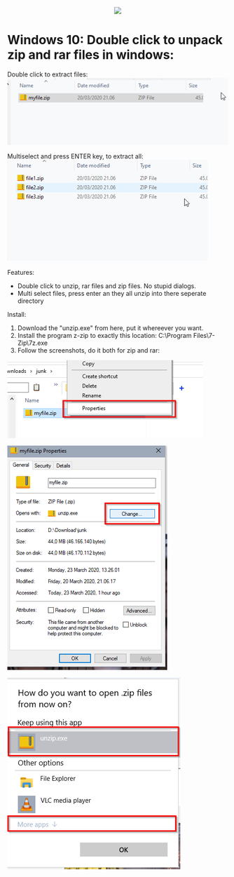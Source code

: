 <p align="center">
  <img src="zip.ico">
</p>

# Windows 10: Double click to unpack zip and rar files in windows:

Double click to extract files:
![Image description](feature.gif)

Multiselect and press ENTER key, to extract all:
![Image description](feature2.gif)

Features:
* Double click to unzip, rar files and zip files. No stupid dialogs.
* Multi select files, press enter an they all unzip into there seperate directory

Install:
1. Download the "unzip.exe" from here, put it whereever you want.
2. Install the program z-zip to exactly this location: C:\Program Files\7-Zip\7z.exe
3. Follow the screenshots, do it both for zip and rar:


![Image description](__1.png)


![Image description](__2.png)


![Image description](__3.png)
